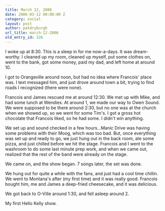 ```yaml
---
title: March 12, 2006
date: 2006-03-12 00:00:00 Z
category: social
layout: post
author: patdryburgh
url_title: march-12-2006
old_entry_id: 326
---
```


I woke up at 8:30. This is a sleep in for me now-a-days. It was dream-worthy. I cleaned up my room, cleaned up myself, put some clothes on, went to the bank, got some money, paid my dad, and left home at around 10. 

I got to Orangeville around noon, but had no idea where Francois' place was. I text messaged him, and just drove around town a bit, trying to find roads I recognized (there were none). 

Francois and James rescued me at around 12:30. We met up with Mike, and had some lunch at Wendies. At around 1, we made our way to Owen Sound. We were supposed to be there around 2:30, but no one was at the church when we showed up, so we went for some Tim's. I got a gross hot chocolate that Francois liked, so he had some. I didn't win anything. 

We set up and sound checked in a few hours...Manic Drive was having some problems with their Moog, which was too bad. But, once everything was set up and ready to go, we just hung out in the back room, ate some pizza, and just chilled before we hit the stage. Francois and I went to the washroom to do some last minute prep work, and when we came out, realized that the rest of the band were already on the stage. 

We came on, and the show began. 7 songs later, the set was done. 

We hung out for quite a while with the fans, and just had a cool time chillin. We went to Montana's after (my first time) and it was really good. Francois bought him, me and James a deep-fried cheesecake, and it was delicious. 

We got back to O-Ville around 1:30, and fell asleep around 2. 

My first Hello Kelly show.